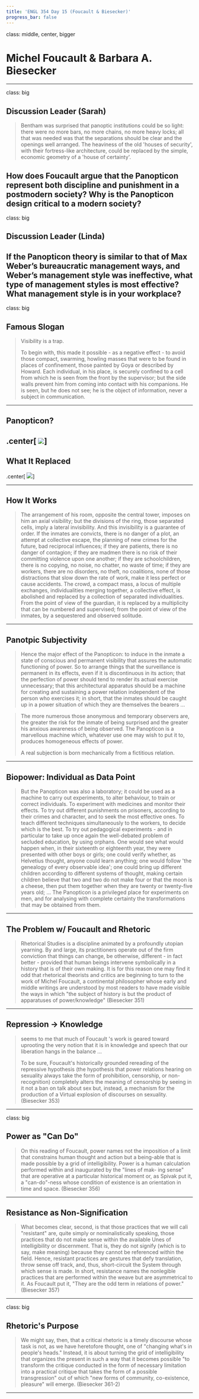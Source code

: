 ```yaml
---
title: 'ENGL 354 Day 15 (Foucault & Biesecker)'
progress_bar: false
---
```

class: middle, center, bigger

# Michel Foucault & Barbara A. Biesecker

---
class: big
## Discussion Leader (Sarah)

> Bentham was surprised that panoptic institutions could be so light: there were no more bars, no more chains, no more heavy locks; all that was needed was that the separations should be clear and the openings well arranged. The heaviness of the old 'houses of security', with their fortress-like architecture, could be replaced by the simple, economic geometry of a 'house of certainty'.

How does Foucault argue that the Panopticon represent both discipline and punishment in a postmodern society? Why is the Panopticon design critical to a modern society?
---
class: big
## Discussion Leader (Linda)

If the Panopticon theory is similar to that of Max Weber’s bureaucratic management ways, and Weber’s management style was ineffective, what type of management styles is most effective? What management style is in your workplace?
---
class: big
## Famous Slogan

> Visibility is a trap.
>
> To begin with, this made it possible - as a negative effect - to avoid those compact, swarming, howling masses that were to be found in places of confinement, those painted by Goya or described by Howard. Each individual, in his place, is securely confined to a cell from which he is seen from the front by the supervisor; but the side walls prevent him from coming into contact with his companions. He is seen, but he does not see; he is the object of information, never a subject in communication.
---
## Panopticon?
.center[
![](https://images.duckduckgo.com/iu/?u=http%3A%2F%2Fwww.admala.org%2Fwp-content%2Fuploads%2F2013%2F07%2FPanopticon-624x337.jpg&f=1)]
---
## What It Replaced
.center[
![](https://images.rapgenius.com/135345c863053652c1e83ac6f64fd511.640x874x1.jpg)]

---
## How It Works

> The arrangement of his room, opposite the central tower, imposes on him an axial visibility; but the divisions of the ring, those separated cells, imply a lateral invisibility. And this invisibility is a guarantee of order. If the inmates are convicts, there is no danger of a plot, an attempt at collective escape, the planning of new crimes for the future, bad reciprocal influences; if they are patients, there is no danger of contagion; if they are madmen there is no risk of their committing violence upon one another; if they are schoolchildren, there is no copying, no noise, no chatter, no waste of time; if they are workers, there are no disorders, no theft, no coalitions, none of those distractions that slow down the rate of work, make it less perfect or cause accidents. The crowd, a compact mass, a locus of multiple exchanges, individualities merging together, a collective effect, is abolished and replaced by a collection of separated individualities. From the point of view of the guardian, it is replaced by a multiplicity that can be numbered and supervised; from the point of view of the inmates, by a sequestered and observed solitude.
---
## Panotpic Subjectivity

> Hence the major effect of the Panopticon: to induce in the inmate a state of conscious and permanent visibility that assures the automatic functioning of power. So to arrange things that the surveillance is permanent in its effects, even if it is discontinuous in its action; that the perfection of power should tend to render its actual exercise unnecessary; that this architectural apparatus should be a machine for creating and sustaining a power relation independent of the person who exercises it; in short, that the inmates should be caught up in a power situation of which they are themselves the bearers ...

> The more numerous those anonymous and temporary observers are, the greater the risk for the inmate of being surprised and the greater his anxious awareness of being observed. The Panopticon is a marvellous machine which, whatever use one may wish to put it to, produces homogeneous effects of power.
>
>A real subjection is born mechanically from a fictitious relation.
---
## Biopower: Individual as Data Point

>  But the Panopticon was also a laboratory; it could be used as a machine to carry out experiments, to alter behaviour, to train or correct individuals. To experiment with medicines and monitor their effects. To try out different punishments on prisoners, according to their crimes and character, and to seek the most effective ones. To teach different techniques simultaneously to the workers, to decide which is the best. To try out pedagogical experiments - and in particular to take up once again the well-debated problem of secluded education, by using orphans. One would see what would happen when, in their sixteenth or eighteenth year, they were presented with other boys or girls; one could verify whether, as Helvetius thought, anyone could learn anything; one would follow 'the genealogy of every observable idea'; one could bring up different children according to different systems of thought, making certain children believe that two and two do not make four or that the moon is a cheese, then put them together when they are twenty or twenty-five years old; ... The Panopticon is a privileged place for experiments on men, and for analysing with complete certainty the transformations that may be obtained from them.
---
## The Problem w/ Foucault and Rhetoric

>  Rhetorical Studies is a discipline animated by a profoundly utopian yearning. By and large, its practitioners operate out of the firm conviction that things can change, be otherwise, different - in fact better - provided that human beings intervene symbolically in a history that is of their own making. It is for this reason one may find it odd that rhetorical theorists and critics are beginning to turn to the work of Michel Foucault, a continental philosopher whose early and middle writings are understood by most readers to have made visible the ways in which "the subject of history is but the product of apparatuses of power/knowledge" (Biesecker 351)
---
## Repression -> Knowledge

> seems to me that much of Foucault 's work is geared toward uprooting the very notion that it is in knowledge and speech that our liberation hangs in the balance ...
>
>  To be sure, Foucault's historically grounded rereading of the repressive hypothesis (the hypothesis that power relations hearing on sexuality always take the form of prohibition, censorship, or non-recognition) completely alters the meaning of censorship by seeing in it not a ban on talk about sex but, instead, a mechanism for the production of a Virtual explosion of discourses on sexuality. (Biesecker 353)
---
class: big
## Power as "Can Do"

>  On this reading of Foucault, power names not the imposition of a limit that constrains human thought and action but a being-able that is made possible by a grid of intelligibility. Power is a human calculation performed within and inaugurated by the "lines of mak- ing sense" that are operative at a particular historical moment or, as Spivak put it, a "can-do"-ness whose condition of existence is an orientation in time and space. (Biesecker 356)
---
## Resistance as Non-Signification

>  What becomes clear, second, is that those practices that we will cali "resistant" are, quite simply or nominalistically speaking, those practices that do not make sense within the available Unes of intelligibility or discernment. That is, they do not signify (which is to say, make meaning) because they cannot be referenced within the field. Hence, resistant practices are gestures that defy translation, throw sense off track, and, thus, short-circuit the System through which sense is made. In short, resistance names the nonlegible practices that are performed within the weave but are asymmetrical to it. As Foucault put it, "They are the odd term in relations of power." (Biesecker 357)
---
class: big
## Rhetoric's Purpose

> We might say, then, that a criticai rhetoric is a timely discourse whose task is not, as we have heretofore thought, one of "changing what's in people's heads." Instead, it is about turning the grid of intelligibility that organizes the present in such a way that it becomes possible "to transform the critique conducted in the form of necessary limitation into a practical critique that takes the form of a possible transgression" out of which "new forms of community, co-existence, pleasure" will emerge. (Biesecker 361-2)
---